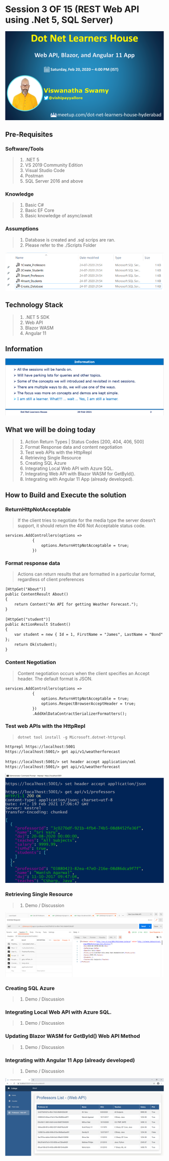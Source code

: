 # Session 3 OF 15 (REST Web API using .Net 5, SQL Server)

![Web API using .NET 5 |100x100](./Documentation/Images/ViswanathaSwamy.png)

## Pre-Requisites

### Software/Tools
> 1. .NET 5
> 1. VS 2019 Community Edition
> 1. Visual Studio Code
> 1. Postman
> 1. SQL Server 2016 and above 

### Knowledge
> 1. Basic C#
> 1. Basic EF Core
> 1. Basic knowledge of async/await

### Assumptions
> 1. Database is created and .sql scrips are ran.
> 1. Please refer to the ./Scripts Folder

![SQL Scripts | 100x100](./Documentation/Images/SQLScripts.PNG)

## Technology Stack

> 1. .NET 5 SDK
> 1. Web API
> 1. Blazor WASM
> 1. Angular 11

## Information
![Information | 100x100](./Documentation/Images/Information.PNG)

## What we will be doing today
> 1. Action Return Types | Status Codes [200, 404, 406, 500]
> 1. Format Response data and content negotiation
> 1. Test web APIs with the HttpRepl
> 1. Retrieving Single Resource
> 1. Creating SQL Azure
> 1. Integrating Local Web API with Azure SQL.
> 1. Integrating Web API with Blazor WASM for GetById().
> 1. Integrating with Angular 11 App (already developed).

## How to Build and Execute the solution

### ReturnHttpNotAcceptable
> If the client tries to negotiate for the media type the server doesn’t support, it should return the 406 Not Acceptable status code.

```
services.AddControllers(options =>
            {
                options.ReturnHttpNotAcceptable = true;
            })
```
### Format response data
> Actions can return results that are formatted in a particular format, regardless of client preferences

```
[HttpGet("About")]
public ContentResult About()
{
    return Content("An API for getting Weather Forecast.");
}

[HttpGet("student")]
public ActionResult Student()
{
    var student = new { Id = 1, FirstName = "James", LastName = "Bond" };
    return Ok(student);
}
```

### Content Negotiation
> Content negotiation occurs when the client specifies an Accept header. The default format is JSON.

```
services.AddControllers(options =>
            {
                options.ReturnHttpNotAcceptable = true;
                options.RespectBrowserAcceptHeader = true;
            })
            .AddXmlDataContractSerializerFormatters();
```

### Test web APIs with the HttpRepl
> ```
> dotnet tool install -g Microsoft.dotnet-httprepl
> ```

```
httprepl https://localhost:5001
https://localhost:5001/> get api/v1/weatherforecast

https://localhost:5001/> set header accept application/xml
https://localhost:5001/> get api/v1/weatherforecast
```

![Http Repl Output| 100x100](./Documentation/Images/HttpRepl_Output.PNG)

### Retrieving Single Resource
> 1. Demo / Discussion

![Get Using Postman | 100x100](./Documentation/Images/GetUsingPostman.PNG)

### Creating SQL Azure
> 1. Demo / Discussion

### Integrating Local Web API with Azure SQL.
> 1. Demo / Discussion

### Updating Blazor WASM for GetById() Web API Method
> 1. Demo / Discussion

### Integrating with Angular 11 App (already developed)
> 1. Demo / Discussion

![Blazor with Web API | 100x100](./Documentation/Images/WebAPI_Blazor.PNG)
